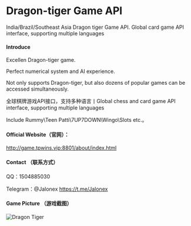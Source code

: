 # Dragon-tiger Game API
India/Brazil/Southeast Asia Dragon tiger Game API. Global card game API interface, supporting multiple languages

#### Introduce
Excellen Dragon-tiger game.

Perfect numerical system and AI experience.

Not only supports Dragon-tiger, but also dozens of popular games can be accessed simultaneously.

全球棋牌游戏API接口，支持多种语言丨Global chess and card game API interface, supporting multiple languages

Include Rummy\Teen Patti\7UP7DOWN\Wingo\Slots etc.。


#### Official Website（官网）：
http://game.tpwins.vip:8801/about/index.html


#### Contact （联系方式）
QQ：1504885030

Telegram：@Jalonex https://t.me/Jalonex


#### Game Picture （游戏截图）
![Dragon Tiger](https://user-images.githubusercontent.com/90822325/225790237-eeac4952-fb49-489a-9d9a-d26c02881507.jpg)
